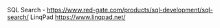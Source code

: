 SQL Search - https://www.red-gate.com/products/sql-development/sql-search/
LinqPad https://www.linqpad.net/
